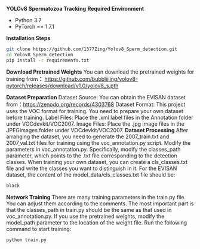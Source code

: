 **YOLOv8 Spermatozoa Tracking**
**Required Environment**

- Python 3.7
- PyTorch == 1.7.1

**Installation Steps**

```bash
git clone https://github.com/1377Zing/Yolov8_Sperm_detection.git
cd Yolov8_Sperm_detection
pip install -r requirements.txt
```

**Download Pretrained Weights**
You can download the pretrained weights for training from：
 https://github.com/bubbliiiing/yolov8-pytorch/releases/download/v1.0/yolov8_s.pth

**Dataset Preparation**
Dataset Source: You can obtain the EVISAN dataset from：https://zenodo.org/records/4303768
Dataset Format: This project uses the VOC format for training. You need to prepare your own dataset before training.
Label Files: Place the .xml label files in the Annotation folder under VOCdevkit/VOC2007.
Image Files: Place the .jpg image files in the JPEGImages folder under VOCdevkit/VOC2007.
**Dataset Processing**
After arranging the dataset, you need to generate the 2007_train.txt and 2007_val.txt files for training using the voc_annotation.py script.
Modify the parameters in voc_annotation.py. Specifically, modify the classes_path parameter, which points to the .txt file corresponding to the detection classes.
When training your own dataset, you can create a cls_classes.txt file and write the classes you want to distinguish in it. For the EVISAN dataset, the content of the model_data/cls_classes.txt file should be:

```bash
black
```

**Network Training**
There are many training parameters in the train.py file. You can adjust them according to the comments. The most important part is that the classes_path in train.py should be the same as that used in voc_annotation.py. If you use the pretrained weights, modify the model_path parameter to the location of the weight file.
Run the following command to start training:

```bash
python train.py
```

